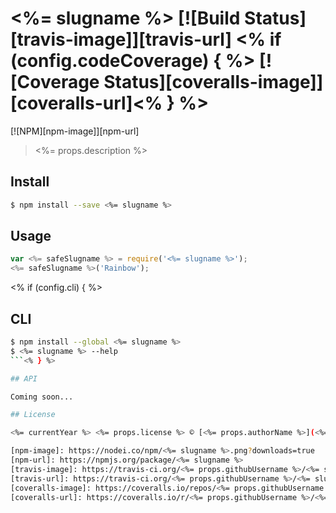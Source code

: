# <%= slugname %> [![Build Status][travis-image]][travis-url] <% if (config.codeCoverage) { %> [![Coverage Status][coveralls-image]][coveralls-url]<% } %>

[![NPM][npm-image]][npm-url]

> <%= props.description %>

## Install

```sh
$ npm install --save <%= slugname %>
```

## Usage

```js
var <%= safeSlugname %> = require('<%= slugname %>');
<%= safeSlugname %>('Rainbow');
```
<% if (config.cli) { %>
## CLI
```sh
$ npm install --global <%= slugname %>
$ <%= slugname %> --help
```<% } %>

## API

Coming soon...

## License

<%= currentYear %> <%= props.license %> © [<%= props.authorName %>](<%= props.authorUrl %>)

[npm-image]: https://nodei.co/npm/<%= slugname %>.png?downloads=true
[npm-url]: https://npmjs.org/package/<%= slugname %>
[travis-image]: https://travis-ci.org/<%= props.githubUsername %>/<%= slugname %>.svg?branch=master
[travis-url]: https://travis-ci.org/<%= props.githubUsername %>/<%= slugname %>
[coveralls-image]: https://coveralls.io/repos/<%= props.githubUsername %>/<%= slugname %>/badge.svg
[coveralls-url]: https://coveralls.io/r/<%= props.githubUsername %>/<%= slugname %>
